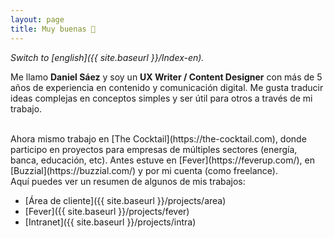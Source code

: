 ```yaml
---
layout: page
title: Muy buenas 👋
---
```



*Switch to [english]({{ site.baseurl }}/Index-en).*

Me llamo **Daniel Sáez** y soy un **UX Writer / Content Designer** con más de 5 años de experiencia en contenido y comunicación digital. Me gusta traducir ideas complejas en conceptos simples y ser útil para otros a través de mi trabajo.

<br>
Ahora mismo trabajo en [The Cocktail](https://the-cocktail.com), donde participo en proyectos para empresas de múltiples sectores (energía, banca, educación, etc). Antes estuve en [Fever](https://feverup.com/), en [Buzzial](https://buzzial.com/) y por mi cuenta (como freelance).

<br>
Aquí puedes ver un resumen de algunos de mis trabajos:

- [Área de cliente]({{ site.baseurl }}/projects/area)
- [Fever]({{ site.baseurl }}/projects/fever)
- [Intranet]({{ site.baseurl }}/projects/intra)

<br>
